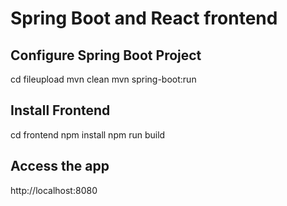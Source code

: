 # Spring Boot and React frontend

## Configure Spring Boot Project

cd fileupload
mvn clean
mvn spring-boot:run

## Install Frontend
cd frontend
npm install
npm run build

## Access the app
http://localhost:8080



